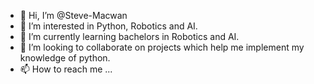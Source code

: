 - 👋 Hi, I’m @Steve-Macwan
- 👀 I’m interested in Python, Robotics and AI.
- 🌱 I’m currently learning bachelors in Robotics and AI.
- 💞️ I’m looking to collaborate on projects which help me implement my knowledge of python.
- 📫 How to reach me ...

<!---
Steve-Macwan/Steve-Macwan is a ✨ special ✨ repository because its `README.md` (this file) appears on your GitHub profile.
You can click the Preview link to take a look at your changes.
--->
